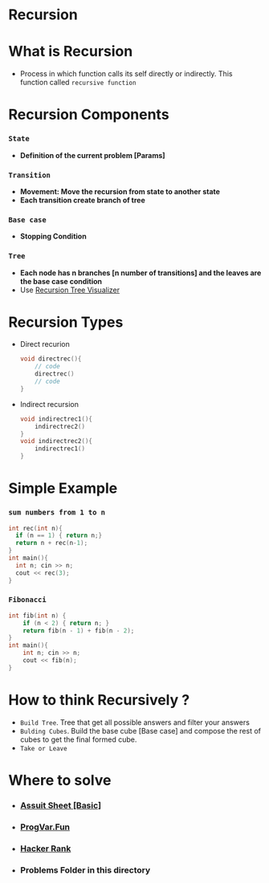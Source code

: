 # Recursion 
# What is Recursion
- Process in which function calls its self directly or indirectly. This function called `recursive function` 

# Recursion Components
### `State` 
- **Definition of the current problem [Params]**

### `Transition` 
- **Movement: Move the recursion from state to another state**
- **Each transition create branch of tree**

### `Base case`
- **Stopping Condition**

### `Tree`
- **Each node has n branches [n number of transitions] and the leaves are the base case condition**
- Use [Recursion Tree Visualizer](https://recursion.vercel.app/)


# Recursion Types 
- Direct recurion 
  ```cpp
  void directrec(){
      // code
      directrec()
      // code
  }
  ```

- Indirect recursion
  ```cpp
  void indirectrec1(){
      indirectrec2()
  }
  void indirectrec2(){
      indirectrec1()
  }
  ```


# Simple Example 
### `sum numbers from 1 to n` 
  ```cpp
  int rec(int n){
    if (n == 1) { return n;}
    return n + rec(n-1);
  }
  int main(){
    int n; cin >> n;
    cout << rec(3);
  }
  ```
  
### `Fibonacci`
```cpp
int fib(int n) {
    if (n < 2) { return n; }
    return fib(n - 1) + fib(n - 2);
}
int main(){
    int n; cin >> n;
    cout << fib(n);
}
```

# How to think Recursively ? 
- `Build Tree`. Tree that get all possible answers and filter your answers
- `Bulding Cubes`. Build the base cube [Base case] and compose the rest of cubes to get the final formed cube. 
- `Take or Leave`


# Where to solve 
- ### [Assuit Sheet [Basic]](https://codeforces.com/group/MWSDmqGsZm/contest/223339)
- ### [ProgVar.Fun](https://progvar.fun/problemsets/recursion)
- ### [Hacker Rank](https://www.hackerrank.com/domains/algorithms?filters%5Bsubdomains%5D%5B%5D=recursion)
- ### Problems Folder in this directory
